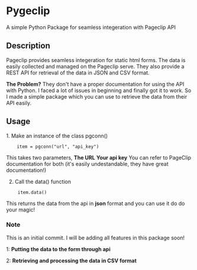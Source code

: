 <h1>Pygeclip</h1>
A simple Python Package for seamless integeration with Pageclip API

<h2>Description</h2>
Pageclip provides seamless integeration for static html forms. 
The data is easily collected and managed on the Pageclip serve.
They also provide a REST API for retrieval of the data in JSON 
and CSV format. 

**The Problem?**
They don't have a proper documentation for using the API with Python.
I faced a lot of issues in beginning and finally got it to work. So I 
made a simple package which you can use to retrieve the data from their API easily.

<h2>Usage</h2>
1. Make an instance of the class pgconn()
        
        item = pgconn("url", "api_key")
    
This takes two parameters, 
**The URL**
**Your api key**
You can refer to PageClip documentation for both (it's easily undestandable, they have great documentation!)
    
2. Call the data() function
        
        item.data()
        
This returns the data from the api in **json** format and you can use it do do your magic!    

<h3>Note</h3>
This is an initial commit. I will be adding all features in this package soon!


1: **Putting the data to the form through api**

2: **Retrieving and processing the data in CSV format**
